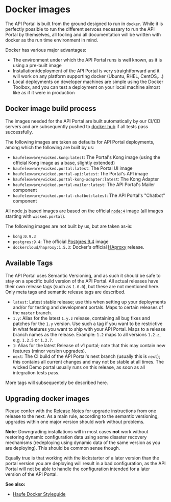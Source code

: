 # Docker images

The API Portal is built from the ground designed to run in `docker`. While it is perfectly possible to run the different servces necessary to run the API Portal by themselves, all tooling and all documentation will be written with docker as the run time environment in mind.

Docker has various major advantages:

* The environment under which the API Portal runs is well known, as it is using a pre-built image
* Installation/deployment of the API Portal is very straightforward and it will work on any platform supporting docker (Ubuntu, RHEL, CentOS,...)
* Local deployments on developer machines are simple using the Docker Toolbox, and you can test a deployment on your local machine almost like as if it were in production

## Docker image build process

The images needed for the API Portal are built automatically by our CI/CD servers and are subsequently pushed to [docker hub](https://hub.docker.com) if all tests pass successfully.

The following images are taken as defaults for API Portal deployments, among which the following are built by us:

* `haufelexware/wicked.kong:latest`: The Portal's Kong image (using the official Kong image as a base, slightly extended)
* `haufelexware/wicked.portal:latest`: The Portal UI image
* `haufelexware/wicked.portal-api:latest`: The Portal's API image
* `haufelexware/wicked.portal-kong-adapter:latest`: The Kong Adapter
* `haufelexware/wicked.portal-mailer:latest`: The API Portal's Mailer component
* `haufelexware/wicked.portal-chatbot:latest`: The API Portal's "Chatbot" component

All node.js based images are based on the official [`node:4`](https://hub.docker.com/_/node/) image (all images starting with `wicked.portal`).

The following images are not built by us, but are taken as-is:

* `kong:0.9.3`
* `postgres:9.4`: The official [Postgres 9.4](https://hub.docker.com/_/postgres/) image
* `dockercloud/haproxy:1.5.3`: Docker's official [HAproxy](https://hub.docker.com/r/dockercloud/haproxy/) release.

## Available Tags

The API Portal uses Semantic Versioning, and as such it should be safe to stay on a specific build version of the API Portal. All actual releases have their own release tags (such as `1.0.0`), but these are not mentioned here. Only meta tags and semantic release tags are described. 

* `latest`: Latest stable release; use this when setting up your deployments and/or for testing and development portals. Maps to certain releases of the `master` branch.
* `1.y`: Alias for the latest `1.y.z` release, containing all bug fixes and patches for the `1.y` version. Use such a tag if you want to be restrictive in what features you want to ship with your API Portal. Maps to a release branch names as the release. Example: `1.2` maps to all versions `1.2.z`, e.g. `1.2.5` or `1.2.7`.
* `1`: Alias for the latest Release of v1 portal; note that this may contain new features (minor version upgrades).
* `next`: The CI build of the API Portal's next branch (usually this is `next`); this contains all current changes and may not be stable at all times. The wicked Demo portal usually runs on this release, as soon as all integration tests pass.

More tags will subsequentely be described here.

## Upgrading docker images

Please confer with the [Release Notes](release-notes.md) for upgrade instructions from one release to the next. As a main rule, according to the semantic versioning, upgrades within one major version should work without problems.

**Note**: Downgrading installations will in most cases **not** work without restoring dynamic configuration data using some disaster recovery mechanisms (redeploying using dynamic data of the same version as you are deploying). This should be common sense though.

Equally true is that working with the kickstarter of a later version than the portal version you are deploying will result in a bad configuration, as the API Portal will not be able to handle the configuration intended for a later version of the API Portal.

**See also:**

* [Haufe Docker Styleguide](https://github.com/Haufe-Lexware/docker-style-guide)
